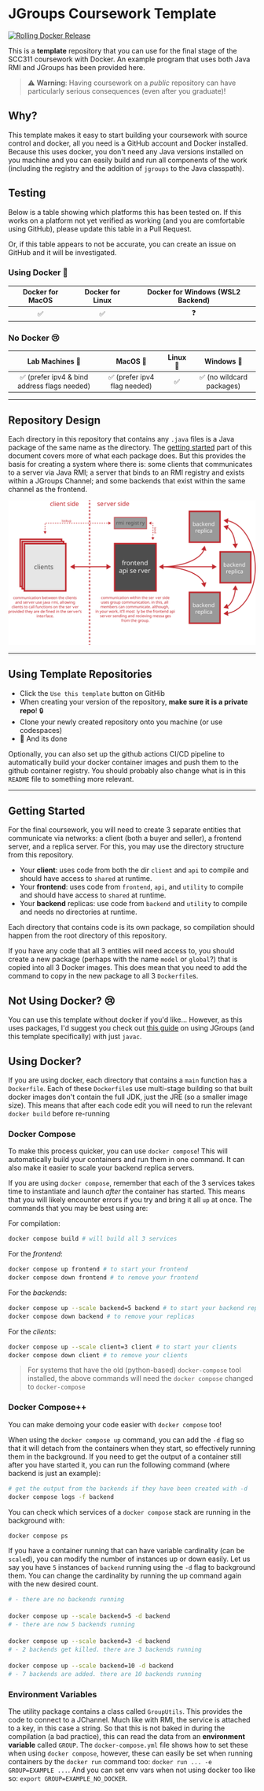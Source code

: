 # JGroups Coursework Template

[![Rolling Docker Release](https://github.com/scc311/jgroups-template/actions/workflows/rolling.yml/badge.svg?branch=main)](https://github.com/scc311/jgroups-template/actions/workflows/rolling.yml)

This is a **template** repository that you can use for the final stage of the SCC311 coursework with Docker. An example program that uses both Java RMI and JGroups has been provided here.

> ⚠️  **Warning**: Having coursework on a _public_ repository can have particularly serious consequences (even after you graduate)!

## Why?

This template makes it easy to start building your coursework with source control and docker, all you need is a GitHub account and Docker installed. Because this uses docker, you don't need any Java versions installed on you machine and you can easily build and run all components of the work (including the registry and the addition of `jgroups` to the Java classpath).

## Testing

Below is a table showing which platforms this has been tested on. If this works on a platform not yet verified as working (and you are comfortable using GitHub), please update this table in a Pull Request.

Or, if this table appears to not be accurate, you can create an issue on GitHub and it will be investigated.

### Using Docker 🤌

 | Docker for MacOS | Docker for Linux | Docker for Windows (WSL2 Backend) |
 | :--------------: | :--------------: | :-------------------------------: |
 |        ✅         |        ✅         |                 ❓                 |


### No Docker 😢

 |               Lab Machines 📠                |           MacOS 🍎           | Linux 🐧 |        Windows 💩         |
 | :-----------------------------------------: | :-------------------------: | :-----: | :----------------------: |
 | ✅ (prefer ipv4 & bind address flags needed) | ✅ (prefer ipv4 flag needed) |    ✅    | ✅ (no wildcard packages) |

---

## Repository Design

Each directory in this repository that contains any `.java` files is a Java package of the same name as the directory. The [getting started](#getting-started) part of this document covers more of what each package does. But this provides the basis for creating a system where there is: some clients that communicates to a server via Java RMI; a server that binds to an RMI registry and exists within a JGroups Channel; and some backends that exist within the same channel as the frontend.

![overview](./.assets/overview.svg)

---

## Using Template Repositories

 - Click the `Use this template` button on GitHib
  - When creating your version of the repository, **make sure it is a private repo**! 🔒
  - Clone your newly created repository onto you machine (or use codespaces)
  - 🎉 And its done

Optionally, you can also set up the github actions CI/CD pipeline to automatically build your docker container images and push them to the github container registry. You should probably also change what is in this `README` file to something more relevant.

---

## Getting Started

For the final coursework, you will need to create 3 separate entities that communicate via networks: a client (both a buyer and seller), a frontend server, and a replica server. For this, you may use the directory structure from this repository.

 - Your **client**: uses code from both the dir `client` and `api` to compile and should have access to `shared` at runtime.
 - Your **frontend**: uses code from `frontend`, `api`, and `utility` to compile and should have access to `shared` at runtime.
 - Your **backend** replicas: use code from `backend` and `utility` to compile and needs no directories at runtime.

Each directory that contains code is its own package, so compilation should happen from the root directory of this repository.

If you have any code that all 3 entities will need access to, you should create a new package (perhaps with the name `model` or `global`?) that is copied into all 3 Docker images. This does mean that you need to add the command to copy in the new package to all 3 `Dockerfile`s.

## Not Using Docker? 😢

You can use this template without docker if you'd like... However, as this uses packages, I'd suggest you check out [this guide](https://github.com/scc311/jgroups-base-image/blob/main/TUTORIAL.md) on using JGroups (and this template specifically) with just `javac`.

## Using Docker?

If you are using docker, each directory that contains a `main` function has a `Dockerfile`. Each of these `Dockerfile`s use multi-stage building so that built docker images don't contain the full JDK, just the JRE (so a smaller image size). This means that after each code edit you will need to run the relevant `docker build` before re-running
### Docker Compose

To make this process quicker, you can use `docker compose`! This will automatically build your containers and run them in one command. It can also make it easier to scale your backend replica servers.

If you are using `docker compose`, remember that each of the 3 services takes time to instantiate and launch _after_ the container has started. This means that you will likely encounter errors if you try and bring it all `up` at once. The commands that you may be best using are:

For compilation:
```bash
docker compose build # will build all 3 services
```

For the _frontend_:
```bash
docker compose up frontend # to start your frontend
docker compose down frontend # to remove your frontend
```

For the _backends_:
```bash
docker compose up --scale backend=5 backend # to start your backend replicas
docker compose down backend # to remove your replicas
```

For the _clients_:
```bash
docker compose up --scale client=3 client # to start your clients
docker compose down client # to remove your clients
```

> For systems that have the old (python-based) `docker-compose` tool installed, the above commands will need the `docker compose` changed to `docker-compose`

### Docker Compose++

You can make demoing your code easier with `docker compose` too! 

When using the `docker compose up` command, you can add the `-d` flag so that it will detach from the containers when they start, so effectively running them in the background. If you need to get the output of a container still after you have started it, you can run the following command (where backend is just an example):

```bash
# get the output from the backends if they have been created with -d
docker compose logs -f backend
```

You can check which services of a `docker compose` stack are running in the background with:

```bash
docker compose ps
```

If you have a container running that can have variable cardinality (can be `scale`d), you can modify the number of instances up or down easily. Let us say you have `5` instances of `backend` running using the `-d` flag to background them. You can change the cardinality by running the up command again with the new desired count.

```bash
# - there are no backends running

docker compose up --scale backend=5 -d backend
# - there are now 5 backends running

docker compose up --scale backend=3 -d backend
# - 2 backends get killed. there are 3 backends running

docker compose up --scale backend=10 -d backend
# - 7 backends are added. there are 10 backends running
```

### Environment Variables

The utility package contains a class called `GroupUtils`. This provides the code to connect to a JChannel. Much like with RMI, the service is attached to a key, in this case a string. So that this is not baked in during the compilation (a bad practice), this can read the data from an **environment variable** called `GROUP`. The `docker-compose.yml` file shows how to set these when using `docker compose`, however, these can easily be set when running containers by the `docker run` command too: `docker run ... -e GROUP=EXAMPLE ...`. And you can set env vars when not using docker too like so: `export GROUP=EXAMPLE_NO_DOCKER`.
